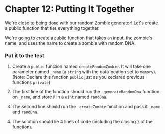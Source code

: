 # Chapter 12: Putting It Together
We're close to being done with our random Zombie generator! Let's create a public function that ties everything together.

We're going to create a public function that takes an input, the zombie's name, and uses the name to create a zombie with random DNA.

### Put it to the test
  1. Create a `public` function named `createRandomZombie`. It will take one parameter named `_name` (a `string` with the data location set to `memory`). (Note: Declare this function `public` just as you declared previous functions `private`)

  2. The first line of the function should run the `_generateRandomDna` function on `_name`, and store it in a `uint` named `randDna`.

  3. The second line should run the `_createZombie` function and pass it `_name` and `randDna`.

  4. The solution should be 4 lines of code (including the closing `}` of the function).